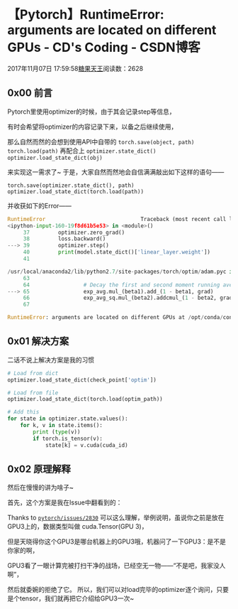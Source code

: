 # 【Pytorch】RuntimeError: arguments are located on different GPUs - CD's Coding - CSDN博客





2017年11月07日 17:59:58[糖果天王](https://me.csdn.net/okcd00)阅读数：2628








## 0x00 前言

Pytorch里使用optimizer的时候，由于其会记录step等信息， 

有时会希望将optimizer的内容记录下来，以备之后继续使用， 

那么自然而然的会想到使用API中自带的 
`torch.save(object, path)`
`torch.load(path)`
再配合上 
`optimizer.state_dict()`
`optimizer.load_state_dict(obj)`

来实现这一需求了~
于是，大家自然而然地会自信满满敲出如下这样的语句——

```
torch.save(optimizer.state_dict(), path)
optimizer.load_state_dict(torch.load(path))
```

并收获如下的Error——

```python
RuntimeError                              Traceback (most recent call last)
<ipython-input-160-19f8d61b5e53> in <module>()
     37         optimizer.zero_grad()
     38         loss.backward()
---> 39         optimizer.step()
     40         print(model.state_dict()['linear_layer.weight'])
     41 

/usr/local/anaconda2/lib/python2.7/site-packages/torch/optim/adam.pyc in step(self, closure)
     63 
     64                 # Decay the first and second moment running average coefficient
---> 65                 exp_avg.mul_(beta1).add_(1 - beta1, grad)
     66                 exp_avg_sq.mul_(beta2).addcmul_(1 - beta2, grad, grad)
     67 

RuntimeError: arguments are located on different GPUs at /opt/conda/conda-bld/pytorch_1503966894950/work/torch/lib/THC/generated/../generic/THCTensorMathPointwise.cu:215
```

## 0x01 解决方案

二话不说上解决方案是我的习惯

```python
# Load from dict
optimizer.load_state_dict(check_point['optim'])

# Load from file
optimizer.load_state_dict(torch.load(optim_path))

# Add this
for state in optimizer.state.values():
    for k, v in state.items():
        print (type(v))
        if torch.is_tensor(v):
            state[k] = v.cuda(cuda_id)
```

## 0x02 原理解释

然后在慢慢的讲为啥子~ 

首先，这个方案是我在Issue中翻看到的： 

Thanks to [`pytorch/issues/2830`](https://github.com/pytorch/pytorch/issues/2830)
可以这么理解，举例说明，虽说你之前是放在GPU3上的，数据类型叫做 cuda.Tensor(GPU 3)， 

但是天晓得你这个GPU3是哪台机器上的GPU3哦，机器问了一下GPU3：是不是你家的啊， 

GPU3看了一眼计算完被打扫干净的战场，已经空无一物——“不是吧，我家没人啊”， 

然后就委婉的拒绝了它。
所以，我们可以对load完毕的optimizer逐个询问，只要是个tensor，我们就再把它介绍给GPU3一次~







